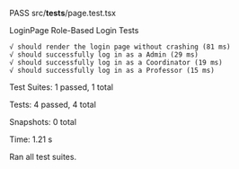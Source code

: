 PASS  src/__tests__/page.test.tsx
  
LoginPage Role-Based Login Tests

    √ should render the login page without crashing (81 ms)
    √ should successfully log in as a Admin (29 ms)
    √ should successfully log in as a Coordinator (19 ms)
    √ should successfully log in as a Professor (15 ms)

Test Suites: 1 passed, 1 total

Tests:       4 passed, 4 total

Snapshots:   0 total

Time:        1.21 s

Ran all test suites.
